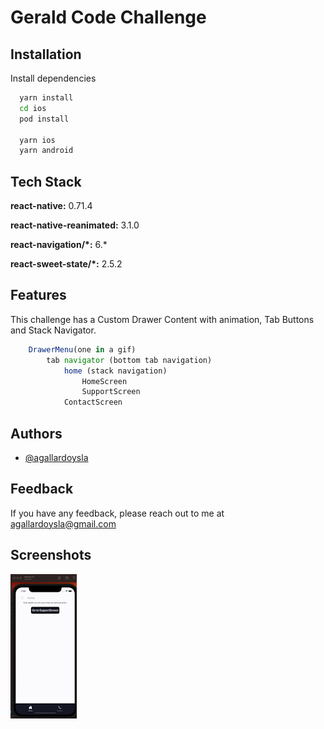 # Gerald Code Challenge

## Installation

Install dependencies

```bash
  yarn install
  cd ios
  pod install

  yarn ios
  yarn android
```

## Tech Stack

**react-native:** 0.71.4

**react-native-reanimated:** 3.1.0

**react-navigation/\*:** 6.\*

**react-sweet-state/\*:** 2.5.2

## Features

This challenge has a Custom Drawer Content with animation, Tab Buttons and Stack Navigator.

```javascript
    DrawerMenu(one in a gif)
        tab navigator (bottom tab navigation)
            home (stack navigation)
                HomeScreen
                SupportScreen
            ContactScreen
```

## Authors

- [@agallardoysla](https://github.com/agallardoysla)

## Feedback

If you have any feedback, please reach out to me at agallardoysla@gmail.com

## Screenshots

![Demo](demo.gif)
